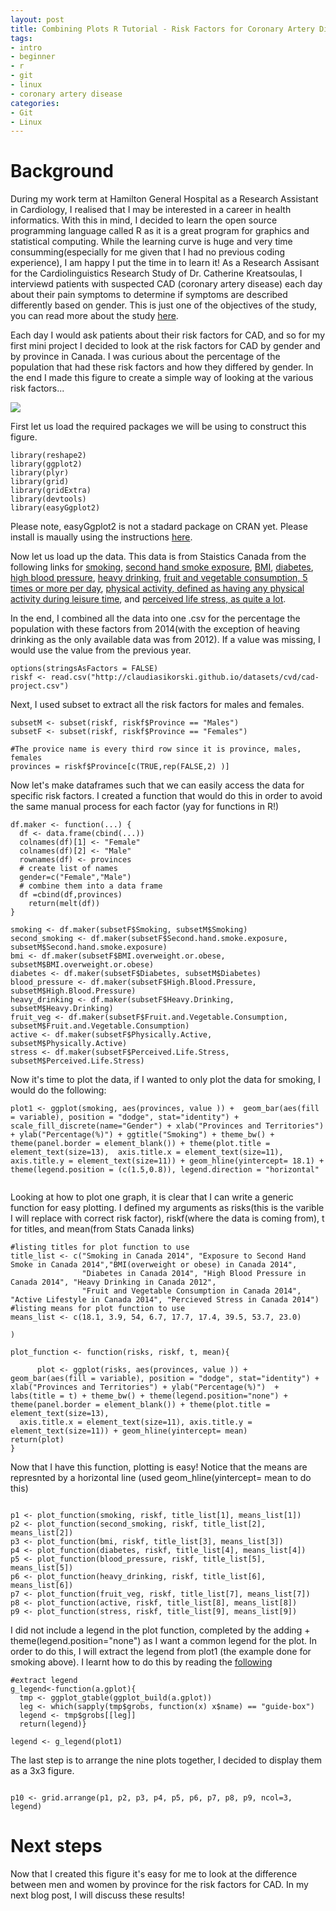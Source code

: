 ```yaml
---
layout: post
title: Combining Plots R Tutorial - Risk Factors for Coronary Artery Disease
tags:
- intro
- beginner
- r
- git
- linux
- coronary artery disease
categories:
- Git
- Linux
---
```



# Background

During my work term at Hamilton General Hospital as a Research Assistant in Cardiology, I realised that I may be interested in a career in health informatics. With this in mind, I decided to learn the open source programming language called R as it is a great program for graphics and statistical computing. While the learning curve is huge and very time consumming(especially for me given that I had no previous coding experience), I am happy I put the time in to learn it! As a Research Assisant for the Cardiolinguistics Research Study of Dr. Catherine Kreatsoulas, I interviewd patients with suspected CAD (coronary artery disease) each day about their pain symptoms to determine if symptoms are described differently based on gender. This is just one of the objectives of the study, you can read more about the study [here](http://claudiasikorski.github.io/pdfs/cardiolinguisticsprotocol.pdf). 

Each day I would ask patients about their risk factors for CAD, and so for my first mini project I decided to look at the risk factors for CAD by gender and by province in Canada. I was curious about the percentage of the population that had these risk factors and how they differed by gender. In the end I made this figure to create a simple way of looking at the various risk factors... 

![](/pdfs/cad-project.png)



First let us load the required packages we will be using to construct this figure.

```{r}
library(reshape2)
library(ggplot2)
library(plyr)
library(grid)
library(gridExtra)
library(devtools)
library(easyGgplot2) 
```

Please note, easyGgplot2 is not a stadard package on CRAN yet.  Please install is maually using the instructions [here](https://github.com/kassambara/easyGgplot2).


Now let us load up the data.  This data is from Staistics Canada from the following links for [smoking](http://www.statcan.gc.ca/tables-tableaux/sum-som/l01/cst01/health74b-eng.htm), [second hand smoke exposure](http://www.statcan.gc.ca/tables-tableaux/sum-som/l01/cst01/health96b-eng.htm), [BMI](http://www.statcan.gc.ca/tables-tableaux/sum-som/l01/cst01/health82b-eng.htm), [diabetes](http://www.statcan.gc.ca/tables-tableaux/sum-som/l01/cst01/health54b-eng.htm), [high blood pressure](http://www.statcan.gc.ca/tables-tableaux/sum-som/l01/cst01/health70a-eng.htm), [heavy drinking](http://www.statcan.gc.ca/tables-tableaux/sum-som/l01/cst01/health80b-eng.htm), [fruit and vegetable consumption, 5 times or more per day](http://www.statcan.gc.ca/tables-tableaux/sum-som/l01/cst01/health90b-eng.htm), [physical activity, defined as having any physical activity during leisure time](http://www.statcan.gc.ca/tables-tableaux/sum-som/l01/cst01/health78b-eng.htm), and [perceived life stress, as quite a lot](http://www.statcan.gc.ca/tables-tableaux/sum-som/l01/cst01/health107b-eng.htm). 

In the end, I combined all the data into one .csv for the percentage the population with these factors from 2014(with the exception of heaving drinking as the only available data was from 2012). If a value was missing, I would use the value from the previous year. 

```{r}
options(stringsAsFactors = FALSE)
riskf <- read.csv("http://claudiasikorski.github.io/datasets/cvd/cad-project.csv")

``` 

Next, I used subset to extract all the risk factors for males and females. 

```{r}
subsetM <- subset(riskf, riskf$Province == "Males")
subsetF <- subset(riskf, riskf$Province == "Females")

#The provice name is every third row since it is province, males, females
provinces = riskf$Province[c(TRUE,rep(FALSE,2) )] 
```

Now let's make dataframes such that we can easily access the data for specific risk factors. I created a function that would do this in order to avoid the same manual process for each factor (yay for functions in R!)

```{r}
df.maker <- function(...) {
  df <- data.frame(cbind(...))
  colnames(df)[1] <- "Female"
  colnames(df)[2] <- "Male"
  rownames(df) <- provinces
  # create list of names
  gender=c("Female","Male")
  # combine them into a data frame
  df =cbind(df,provinces)
    return(melt(df))
}

smoking <- df.maker(subsetF$Smoking, subsetM$Smoking)
second_smoking <- df.maker(subsetF$Second.hand.smoke.exposure, subsetM$Second.hand.smoke.exposure)
bmi <- df.maker(subsetF$BMI.overweight.or.obese, subsetM$BMI.overweight.or.obese)
diabetes <- df.maker(subsetF$Diabetes, subsetM$Diabetes)
blood_pressure <- df.maker(subsetF$High.Blood.Pressure, subsetM$High.Blood.Pressure)
heavy_drinking <- df.maker(subsetF$Heavy.Drinking, subsetM$Heavy.Drinking)
fruit_veg <- df.maker(subsetF$Fruit.and.Vegetable.Consumption, subsetM$Fruit.and.Vegetable.Consumption)
active <- df.maker(subsetF$Physically.Active, subsetM$Physically.Active)
stress <- df.maker(subsetF$Perceived.Life.Stress, subsetM$Perceived.Life.Stress)

```
Now it's time to plot the data, if I wanted to only plot the data for smoking, I would do the following:

```{r}
plot1 <- ggplot(smoking, aes(provinces, value )) +  geom_bar(aes(fill = variable), position = "dodge", stat="identity") + scale_fill_discrete(name="Gender") + xlab("Provinces and Territories") + ylab("Percentage(%)") + ggtitle("Smoking") + theme_bw() + theme(panel.border = element_blank()) + theme(plot.title = element_text(size=13),  axis.title.x = element_text(size=11), axis.title.y = element_text(size=11)) + geom_hline(yintercept= 18.1) + theme(legend.position = (c(1.5,0.8)), legend.direction = "horizontal"


```

Looking at how to plot one graph, it is clear that I can write a generic function for easy plotting. I defined my arguments as risks(this is the varible I will replace with correct risk factor), riskf(where the data is coming from), t for titles, and mean(from Stats Canada links)

```{r , fig.width=16, fig.height=16}
#listing titles for plot function to use
title_list <- c("Smoking in Canada 2014", "Exposure to Second Hand Smoke in Canada 2014","BMI(overweight or obese) in Canada 2014", 
                "Diabetes in Canada 2014", "High Blood Pressure in Canada 2014", "Heavy Drinking in Canada 2012", 
                "Fruit and Vegetable Consumption in Canada 2014", "Active Lifestyle in Canada 2014", "Percieved Stress in Canada 2014")
#listing means for plot function to use
means_list <- c(18.1, 3.9, 54, 6.7, 17.7, 17.4, 39.5, 53.7, 23.0)

)

plot_function <- function(risks, riskf, t, mean){
  
      plot <- ggplot(risks, aes(provinces, value )) +  geom_bar(aes(fill = variable), position = "dodge", stat="identity") + xlab("Provinces and Territories") + ylab("Percentage(%)")  + labs(title = t) + theme_bw() + theme(legend.position="none") + theme(panel.border = element_blank()) + theme(plot.title = element_text(size=13),
  axis.title.x = element_text(size=11), axis.title.y = element_text(size=11)) + geom_hline(yintercept= mean)
return(plot)
}

````
Now that I have this function, plotting is easy! Notice that the means are represnted by a horizontal line (used geom_hline(yintercept= mean to do this)

```{r}

p1 <- plot_function(smoking, riskf, title_list[1], means_list[1])
p2 <- plot_function(second_smoking, riskf, title_list[2], means_list[2])
p3 <- plot_function(bmi, riskf, title_list[3], means_list[3])
p4 <- plot_function(diabetes, riskf, title_list[4], means_list[4])
p5 <- plot_function(blood_pressure, riskf, title_list[5], means_list[5])
p6 <- plot_function(heavy_drinking, riskf, title_list[6], means_list[6])
p7 <- plot_function(fruit_veg, riskf, title_list[7], means_list[7])
p8 <- plot_function(active, riskf, title_list[8], means_list[8])
p9 <- plot_function(stress, riskf, title_list[9], means_list[9])

```

I did not include a legend in the plot function, completed by the adding + theme(legend.position="none") as I want a common legend for the plot. In order to do this, I will extract the legend from plot1 (the example done for smoking above). I learnt how to do this by reading the [following](https://github.com/hadley/ggplot2/wiki/Share-a-legend-between-two-ggplot2-graphs)

```{r}
#extract legend
g_legend<-function(a.gplot){
  tmp <- ggplot_gtable(ggplot_build(a.gplot))
  leg <- which(sapply(tmp$grobs, function(x) x$name) == "guide-box")
  legend <- tmp$grobs[[leg]]
  return(legend)}

legend <- g_legend(plot1)

```

The last step is to arrange the nine plots together, I decided to display them as a 3x3 figure. 

```{r}

p10 <- grid.arrange(p1, p2, p3, p4, p5, p6, p7, p8, p9, ncol=3, legend)

```

# Next steps

Now that I created this figure it's easy for me to look at the difference between men and women by province for the risk factors for CAD. In my next blog post, I will discuss these results!